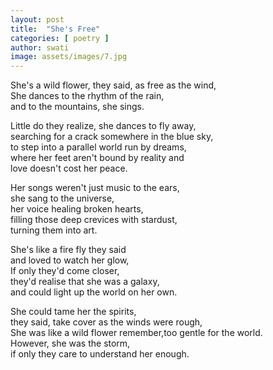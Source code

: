 ```yaml
---
layout: post
title:  "She's Free"
categories: [ poetry ]
author: swati 
image: assets/images/7.jpg 
---
```

She's a wild flower, they said, as free as the wind,  
She dances to the rhythm of the rain,  
and to the mountains, she sings.

Little do they realize, she dances to fly away,  
searching for a crack somewhere in the blue sky,  
to step into a parallel world run by dreams,  
where her feet aren't bound by reality and  
love doesn't cost her peace.

Her songs weren't just music to the ears,  
she sang to the universe,  
her voice healing broken hearts,  
filling those deep crevices with stardust,  
turning them into art.

She's like a fire fly they said  
and loved to watch her glow,  
If only they'd come closer,  
they'd realise that she was a galaxy,  
and could light up the world on her own.

She could tame her the spirits,  
they said, take cover as the winds were rough,  
She was like a wild flower remember,too gentle for the world.  
However, she was the storm,  
if only they care to understand her enough. 
